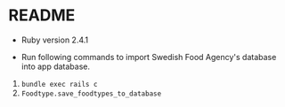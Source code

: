 # README

* Ruby version 2.4.1

* Run following commands to import Swedish Food Agency's database into app database.

1. `bundle exec rails c`
2. `Foodtype.save_foodtypes_to_database`
